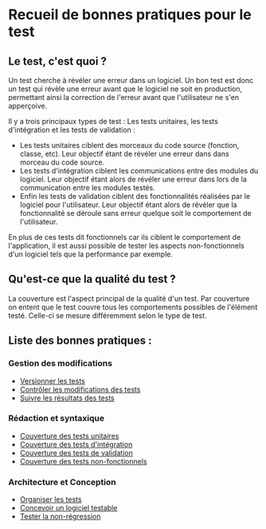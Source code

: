 Recueil de bonnes pratiques pour le test
===============================================

Le test, c'est quoi ?
----------------------------

Un test cherche à révéler une erreur dans un logiciel. 
Un bon test est donc un test qui révèle une erreur avant que le logiciel ne soit en production, permettant ainsi la correction de l'erreur avant que l'utilisateur ne s'en apperçoive.

Il y a trois principaux types de test : Les tests unitaires, les tests d'intégration et les tests de validation : 
* Les tests unitaires ciblent des morceaux du code source (fonction, classe, etc). Leur objectif étant de révéler une erreur dans dans morceau du code source.
* Les tests d'intégration ciblent les communications entre des modules du logiciel. Leur objectif étant alors de révéler une erreur dans lors de la communication entre les modules testés.
* Enfin les tests de validation ciblent des fonctionnalités réalisées par le logiciel pour l'utilisateur. Leur objectif étant alors de révéler que la fonctionnalité se déroule sans erreur quelque soit le comportement de l'utilisateur.

En plus de ces tests dit fonctionnels car ils ciblent le comportement de l'application, il est aussi possible de tester les aspects non-fonctionnels d'un logiciel tels que la performance par exemple.

Qu'est-ce que la qualité du test ?
----------------------------------

La couverture est l'aspect principal de la qualité d'un test.
Par couverture on entent que le test couvre tous les comportements possibles de l'élément testé.
Celle-ci se mesure différemment selon le type de test.

Liste des bonnes pratiques :
----------------------------

### Gestion des modifications
* [Versionner les tests](./pratiques/Test-Modif-1-versioner.md) 
* [Contrôler les modifications des tests](./pratiques/Test-Modif-2-modifications.md) 
* [Suivre les résultats des tests](./pratiques/Test-Modif-3-suivie.md) 

### Rédaction et syntaxique

* [Couverture des tests unitaires](./pratiques/Test-Redac-1-tu.md) 
* [Couverture des tests d'intégration](./pratiques/Test-Redac-2-ti.md) 
* [Couverture des tests de validation](./pratiques/Test-Redac-3-tv.md) 
* [Couverture des tests non-fonctionnels](./pratiques/Test-Redac-3-tnf.md) 

### Architecture et Conception
* [Organiser les tests](./pratiques/Test-Archi-1-organiser.md) 
* [Concevoir un logiciel testable](./pratiques/Test-Archi-2-testable.md) 
* [Tester la non-régression](./pratiques/Test-Archi-3-non-regression.md) 

